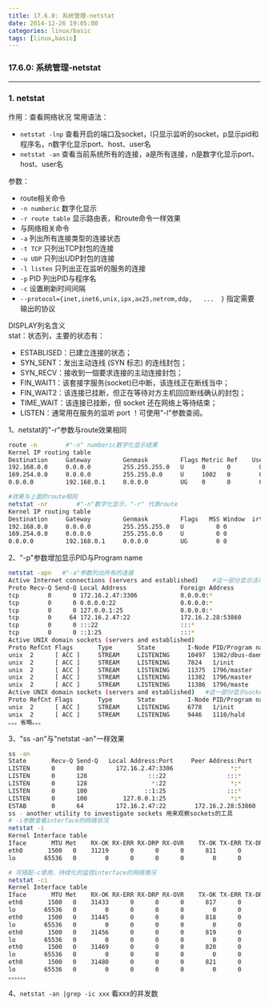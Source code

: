 ```yaml
---
title: 17.6.0: 系统管理-netstat
date: 2014-12-26 19:05:00
categories: linux/basic
tags: [linux,basic]
---
```

### 17.6.0: 系统管理-netstat

---

### 1. netstat
作用：查看网络状况
常用语法：
- `netstat -lnp` 查看开启的端口及socket，l只显示监听的socket，p显示pid和程序名，n数字化显示port、host、user名
- `netstat -an` 查看当前系统所有的连接，a是所有连接，n是数字化显示port、host、user名

参数：
- route相关命令
 - `-n numberic` 数字化显示
 - `-r route table` 显示路由表，和route命令一样效果
- 与网络相关命令
 - `-a` 列出所有连接类型的连接状态
 - `-t TCP` 只列出TCP封包的连接
 - `-u UDP` 只列出UDP封包的连接
 - `-l listen` 只列出正在监听的服务的连接
 - `-p` PID 列出PID与程序名
 - `-c` 设置刷新时间间隔
 - `--protocol={inet,inet6,unix,ipx,ax25,netrom,ddp,   ...  }` 指定需要输出的协议

DISPLAY列名含义  
stat：状态列，主要的状态有：
- ESTABLISED：已建立连接的状态；
- SYN_SENT：发出主动连线 (SYN 标志) 的连线封包；
- SYN_RECV：接收到一個要求连接的主动连接封包；
- FIN_WAIT1：该套接字服务(socket)已中断，该连线正在断线当中；
- FIN_WAIT2：该连接已挂断，但正在等待对方主机回应断线确认的封包；
- TIME_WAIT：该连接已挂断，但 socket 还在网络上等待结束；
- LISTEN：通常用在服务的监听 port ！可使用"-l"参数查阅。

1、netstat的"-r"参数与route效果相同
``` bash
route -n        #"-n" numberic数字化显示结果
Kernel IP routing table
Destination     Gateway         Genmask         Flags Metric Ref    Use Iface
192.168.0.0     0.0.0.0         255.255.255.0   U     0      0        0 eth0
169.254.0.0     0.0.0.0         255.255.0.0     U     1002   0        0 eth0
0.0.0.0         192.168.0.1     0.0.0.0         UG    0      0        0 eth0

#效果与上面的route相同
netstat -nr        #"-n"数字化显示，"-r" 代表route
Kernel IP routing table
Destination     Gateway         Genmask         Flags   MSS Window  irtt Iface   
192.168.0.0     0.0.0.0         255.255.255.0   U         0 0          0 eth0
169.254.0.0     0.0.0.0         255.255.0.0     U         0 0          0 eth0
0.0.0.0         192.168.0.1     0.0.0.0         UG        0 0          0 eth0
```
2、"-p"参数增加显示PID与Program name
``` bash
netstat -apn   #"-a"参数列出所有的连接
Active Internet connections (servers and established)    #这一部分显示活动的网络连接
Proto Recv-Q Send-Q Local Address               Foreign Address             State       PID/Program name
tcp        0      0 172.16.2.47:3306            0.0.0.0:*                   LISTEN      1728/mysqld
tcp        0      0 0.0.0.0:22                  0.0.0.0:*                   LISTEN      1504/sshd
tcp        0      0 127.0.0.1:25                0.0.0.0:*                   LISTEN      1796/master
tcp        0     64 172.16.2.47:22              172.16.2.28:53860           ESTABLISHED 2026/sshd
tcp        0      0 :::22                       :::*                        LISTEN      1504/sshd
tcp        0      0 ::1:25                      :::*                        LISTEN      1796/master
Active UNIX domain sockets (servers and established)
Proto RefCnt Flags       Type       State         I-Node PID/Program name    Path
unix  2      [ ACC ]     STREAM     LISTENING     10497  1382/dbus-daemon    /var/run/dbus/system_bus_socket
unix  2      [ ACC ]     STREAM     LISTENING     7824   1/init              @/com/ubuntu/upstart
unix  2      [ ACC ]     STREAM     LISTENING     11375  1796/master         public/cleanup
unix  2      [ ACC ]     STREAM     LISTENING     11382  1796/master         private/tlsmgr
unix  2      [ ACC ]     STREAM     LISTENING     11386  1796/maste
Active UNIX domain sockets (servers and established)   #这一部分显示sockets
Proto RefCnt Flags       Type       State         I-Node PID/Program name    Path
unix  2      [ ACC ]     STREAM     LISTENING     6778   1/init              @/com/ubuntu/upstart
unix  2      [ ACC ]     STREAM     LISTENING     9446   1110/hald           @/var/run/hald/dbus-NN07bNl2XK
。。。省略。。。
```
3、"ss -an"与"netstat -an"一样效果
``` bash
ss -an
State       Recv-Q Send-Q   Local Address:Port     Peer Address:Port
LISTEN      0      80         172.16.2.47:3306                *:*  
LISTEN      0      128                 :::22                 :::*  
LISTEN      0      128                  *:22                  *:*  
LISTEN      0      100                ::1:25                 :::*  
LISTEN      0      100          127.0.0.1:25                  *:*  
ESTAB       0      64         172.16.2.47:22        172.16.2.28:53860
ss - another utility to investigate sockets 用来观察sockets的工具
# -i参数查看interface的网络状况
netstat -i
Kernel Interface table
Iface       MTU Met    RX-OK RX-ERR RX-DRP RX-OVR    TX-OK TX-ERR TX-DRP TX-OVR Flg
eth0       1500   0    31219      0      0      0      811      0      0      0 BMRU
lo        65536   0        0      0      0      0        0      0      0      0 LRU

# 可搭配-c使用，持续化的监控interface的网络情况
netstat -ci
Kernel Interface table
Iface       MTU Met    RX-OK RX-ERR RX-DRP RX-OVR    TX-OK TX-ERR TX-DRP TX-OVR Flg
eth0       1500   0    31433      0      0      0      817      0      0      0 BMRU
lo        65536   0        0      0      0      0        0      0      0      0 LRU
eth0       1500   0    31445      0      0      0      818      0      0      0 BMRU
lo        65536   0        0      0      0      0        0      0      0      0 LRU
eth0       1500   0    31456      0      0      0      819      0      0      0 BMRU
lo        65536   0        0      0      0      0        0      0      0      0 LRU
eth0       1500   0    31469      0      0      0      820      0      0      0 BMRU
lo        65536   0        0      0      0      0        0      0      0      0 LRU
eth0       1500   0    31480      0      0      0      821      0      0      0 BMRU
lo        65536   0        0      0      0      0        0      0      0      0 LRU
。。。。。。
```
4、`netstat -an |grep -ic xxx` 看xxx的并发数
